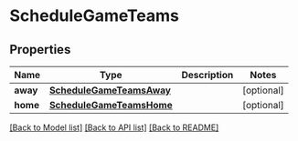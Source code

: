 # ScheduleGameTeams

## Properties
Name | Type | Description | Notes
------------ | ------------- | ------------- | -------------
**away** | [**ScheduleGameTeamsAway**](ScheduleGameTeamsAway.md) |  | [optional] 
**home** | [**ScheduleGameTeamsHome**](ScheduleGameTeamsHome.md) |  | [optional] 

[[Back to Model list]](../README.md#documentation-for-models) [[Back to API list]](../README.md#documentation-for-api-endpoints) [[Back to README]](../README.md)


